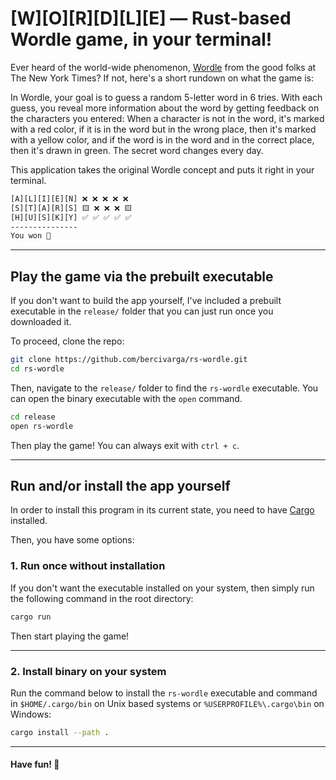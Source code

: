 # [W][O][R][D][L][E] &mdash; Rust-based Wordle game, in your terminal!

Ever heard of the world-wide phenomenon, [Wordle](https://www.nytimes.com/games/wordle/index.html) from the good folks at The New York Times? If not, here's a short rundown on what the game is:

In Wordle, your goal is to guess a random 5-letter word in 6 tries. With each guess, you reveal more information about the word by getting feedback on the characters you entered: When a character is not in the word, it's marked with a red color, if it is in the word but in the wrong place, then it's marked with a yellow color, and if the word is in the word and in the correct place, then it's drawn in green. The secret word changes every day.

This application takes the original Wordle concept and puts it right in your terminal.

```bash
[A][L][I][E][N] ❌ ❌ ❌ ❌ ❌
[S][T][A][R][S] 🟨 ❌ ❌ ❌ 🟨
[H][U][S][K][Y] ✅ ✅ ✅ ✅ ✅
---------------
You won 🎉
```

---

## Play the game via the prebuilt executable

If you don't want to build the app yourself, I've included a prebuilt executable in the `release/` folder that you can just run once you downloaded it.

To proceed, clone the repo:

```bash
git clone https://github.com/bercivarga/rs-wordle.git
cd rs-wordle
```

Then, navigate to the `release/` folder to find the `rs-wordle` executable.
You can open the binary executable with the `open` command.

```bash
cd release
open rs-wordle
```

Then play the game! You can always exit with `ctrl + c`.

---
## Run and/or install the app yourself

In order to install this program in its current state, you need to have [Cargo](https://doc.rust-lang.org/cargo/getting-started/installation.html) installed.

Then, you have some options:

### 1. Run once without installation

If you don't want the executable installed on your system, then simply run the following command in the root directory:

```bash
cargo run
```

Then start playing the game!

---

### 2. Install binary on your system

Run the command below to install the `rs-wordle` executable and command in `$HOME/.cargo/bin` on Unix based systems or `%USERPROFILE%\.cargo\bin` on Windows:

```bash
cargo install --path .
```

---

#### Have fun! 🦧